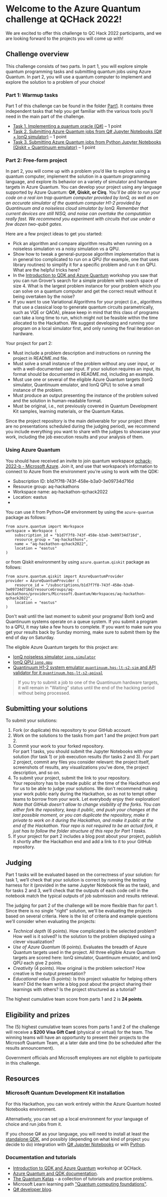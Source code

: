 # Welcome to the Azure Quantum challenge at QCHack 2022!

We are excited to offer this challenge to QC Hack 2022 participants, and we are looking forward to the projects you will come up with!

## Challenge overview

This challenge consists of two parts. In part 1, you will explore simple quantum programming tasks and submitting quantum jobs using Azure Quantum. In part 2, you will use a quantum computer to implement and explore the solution to a problem of your choice!

### Part 1: Warmup tasks
Part 1 of this challenge can be found in the folder [Part1](./Part1). It contains three independent tasks that help you get familiar with the various tools you’ll need in the main part of the challenge.

* [Task 1. Implementing a quantum oracle (Q#)](./Part1/Task1_QuantumOracleQsharp.ipynb) – 1 point
* [Task 2. Submitting Azure Quantum jobs from Q# Jupyter Notebooks (Q# + IonQ simulator)](./Part1/Task2_DeutschAlgorithmQsharpIonQ.ipynb) – 1 point
* [Task 3. Submitting Azure Quantum jobs from Python Jupyter Notebooks (Qiskit + Quantinuum emulator)](./Part1/Task3_QrngQiskitQuantinuum.ipynb) – 1 point

### Part 2: Free-form project

In part 2, you will come up with a problem you’d like to explore using a quantum computer, implement the solution in a quantum programming language, and explore its behavior on a variety of simulator and hardware targets in Azure Quantum.
You can develop your project using any language supported by Azure Quantum: **Q#, Qiskit, or Cirq**.
*You’ll be able to run your code on a real ion trap quantum computer provided by IonQ, as well as on an accurate simulator of the quantum computer H1-2 provided by Quantinuum and a noiseless cloud simulator by IonQ. Remember that current devices are still NISQ, and noise can overtake the computation really fast. We recommend you experiment with circuits that use under a few dozen two-qubit gates.*

Here are a few project ideas to get you started:

* Pick an algorithm and compare algorithm results when running on a noiseless simulation vs a noisy simulation vs a QPU.
* Show how to tweak a general-purpose algorithm implementation that is in general too complicated to run on a QPU (for example, one that uses library routines) to simplify it for a specific problem and run it on QPU. What are the helpful tricks here?
* In the [Introduction to QDK and Azure Quantum](https://www.twitch.tv/videos/1447170150) workshop you saw that you can run Grover’s search for a simple problem with search space of size 4. What is the largest problem instance for your problem which you can solve on a quantum computer and get the correct result without it being overtaken by the noise?
* If you want to use Variational Algorithms for your project (i.e., algorithms that use a classical loop to generate quantum circuits parametrically, such as VQE or QAOA), please keep in mind that this class of programs can take a long time to run, which might not be feasible within the time allocated to the Hackathon. We suggest developing and running your program on a local simulator first, and only running the final iteration on hardware.

Your project for part 2:
* Must include a problem description and instructions on running the project in README.md file.
* Must solve a small instance of the problem without any user input, or with a well-documented user input. If your solution requires an input, its format should be documented in README.md, including an example.
* Must use one or several of the eligible Azure Quantum targets (IonQ simulator, Quantinuum emulator, and IonQ QPU) to solve a small instance of the problem.
* Must produce an output presenting the instance of the problem solved and the solution in human-readable format.
* Must be original, i.e., not previously covered in Quantum Development Kit samples, learning materials, or the Quantum Katas.

Since the project repository is the main deliverable for your project (there are no presentations scheduled during the judging period), we recommend you include everything you want to share with the judges to showcase your work, including the job execution results and your analysis of them.

### Using Azure Quantum

You should have received an invite to join quantum workspace [qchack-2022-b - Microsoft Azure](https://portal.azure.com/?quickstart=True#@achocronme.onmicrosoft.com/resource/subscriptions/[…]/Microsoft.Quantum/Workspaces/qchack-2022-b/overview). Join it, and use that workspace’s information to connect to Azure from the environment you’re using to work with the QDK:

* Subscription ID: b1d7f7f8-743f-458e-b3a0-3e09734d716d
* Resource group: aq-hackathons
* Workspace name: aq-hackathon-qchack2022
* Location: eastus
* 
You can use it from Python+Q# environment by using the `azure-quantum` package as follows:

```
from azure.quantum import Workspace
workspace = Workspace (
    subscription_id = "b1d7f7f8-743f-458e-b3a0-3e09734d716d",
    resource_group = "aq-hackathons",
    name = "aq-hackathon-qchack2022",
    location = "eastus"
)
```

or from Qiskit environment by using `azure.quantum.qiskit` package as follows:

```
from azure.quantum.qiskit import AzureQuantumProvider
provider = AzureQuantumProvider (
    resource_id = "/subscriptions/b1d7f7f8-743f-458e-b3a0-3e09734d716d/resourceGroups/aq-hackathons/providers/Microsoft.Quantum/Workspaces/aq-hackathon-qchack2022",
    location = "eastus"
)
```

Don't wait until the last moment to submit your programs! Both IonQ and Quantinuum systems operate on a queue system. If you submit a program to a QPU, it may take a few hours to complete. If you want to make sure you get your results back by Sunday morning, make sure to submit them by the end of day on Saturday.

The eligible Azure Quantum targets for this project are:

* [IonQ noiseless simulator `ionq.simulator`](https://docs.microsoft.com/azure/quantum/provider-ionq)
* [IonQ QPU `ionq.qpu`](https://docs.microsoft.com/azure/quantum/provider-ionq)
* [Quantinuum H1-2 system emulator `quantinuum.hqs-lt-s2-sim` and API validator for it `quantinuum.hqs-lt-s2-apival`](https://docs.microsoft.com/azure/quantum/provider-quantinuum)

> If you try to submit a job to one of the Quantinuum hardware targets, it will remain in "Waiting" status until the end of the hacking period without being processed.

## Submitting your solutions
To submit your solutions:
1.	Fork (or duplicate) this repository to your GitHub account.
2.	Work on the solutions to the tasks from part 1 and the project from part 2.
3.	Commit your work to your forked repository.  
For part 1 tasks, you should submit the Jupyter Notebooks with your solution (for task 1) or job execution results (for tasks 2 and 3). For part 2 project, commit any files you consider relevant: the project itself, screenshots of results, any visualizations you've done, the project description, and so on.
4.	To submit your project, submit the link to your repository.  
Your repository has to be made public at the time of the Hackathon end for us to be able to judge your solutions. We don't recommend making your work public early during the Hackathon, so as not to tempt other teams to borrow from your work. Let everybody enjoy their exploration!  
*Note that GitHub doesn't allow to change visibility of the forks. You can either fork the repository, keep it public, and push your changes at the last possible moment, or you can duplicate the repository, make it private to work on it during the Hackathon, and make it public at the end of the Hackathon. Your repo is not required to be an actual fork, it just has to follow the folder structure of this repo for Part 1 tasks.*
5.	If your project for part 2 includes a blog post about your project, publish it shortly after the Hackathon end and add a link to it to your GitHub repository.

## Judging
Part 1 tasks will be evaluated based on the correctness of your solution: for task 1, we’ll check that your solution is correct by running the testing harness for it (provided in the same Jupyter Notebook file as the task), and for tasks 2 and 3, we’ll check that the outputs of each code cell in the notebook match the typical outputs of job submission and results retrieval. 

The judging for part 2 of the challenge will be more flexible than for part 1. Since there is no single "right" solution, we'll be evaluating the projects based on several criteria. Here is the list of criteria and example questions we'll consider when evaluating the projects:

* *Technical depth* (6 points). How complicated is the selected problem? How well is it solved? Is the solution to the problem displayed using a clever visualization?
* *Use of Azure Quantum* (6 points). Evaluates the breadth of Azure Quantum targets used in the project. All three eligible Azure Quantum targets are scored here: IonQ simulator, Quantinuum emulator, and IonQ QPU each give 2 points. 
* *Creativity* (4 points). How original is the problem selection? How creative is the output presentation?
* *Educational value* (5 points): Is this project valuable for helping others learn? Did the team write a blog post about the project sharing their learnings with others? Is the project structured as a tutorial?

The highest cumulative team score from parts 1 and 2 is **24 points**.

## Eligibility and prizes

The (5) highest cumulative team scores from parts 1 and 2 of the challenge will receive a **$200 Visa Gift Card** (physical or virtual) for the team. The winning teams will have an opportunity to present their projects to the Microsoft Quantum Team, at a later date and time (to be scheduled after the results announcement).

Government officials and Microsoft employees are not eligible to participate in this challenge.

## Resources
### Microsoft Quantum Development Kit installation
For this Hackathon, you can work entirely within the Azure Quantum hosted Notebooks environment. 

Alternatively, you can set up a local environment for your language of choice and run jobs from it. 

If you choose Q# as your language, you will need to install at least the [standalone QDK](https://docs.microsoft.com/azure/quantum/install-command-line-qdk), and possibly (depending on what kind of project you decide to do) integration with [Q# Jupyter Notebooks](https://docs.microsoft.com/azure/quantum/install-jupyter-qkd) or with [Python](https://docs.microsoft.com/azure/quantum/install-python-qdk).

### Documentation and tutorials

* [Introduction to QDK and Azure Quantum](https://www.twitch.tv/videos/1447170150) workshop at QCHack.
* [Azure Quantum and QDK documentation](https://docs.microsoft.com/quantum).
* [The Quantum Katas](https://github.com/Microsoft/QuantumKatas/) - a collection of tutorials and practice problems.
* Microsoft Learn learning path ["Quantum computing foundations"](https://docs.microsoft.com/learn/paths/quantum-computing-fundamentals/).
* [Q# developer blog](https://devblogs.microsoft.com/qsharp/).
